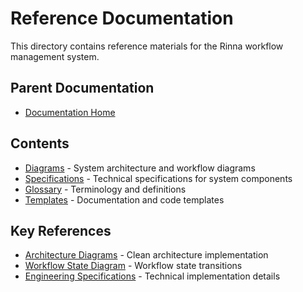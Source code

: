 # Reference Documentation

This directory contains reference materials for the Rinna workflow management system.

## Parent Documentation
- [Documentation Home](../README.md)

## Contents

- [Diagrams](diagrams/README.md) - System architecture and workflow diagrams
- [Specifications](specifications/README.md) - Technical specifications for system components
- [Glossary](glossary.md) - Terminology and definitions
- [Templates](templates/README.md) - Documentation and code templates

## Key References

- [Architecture Diagrams](diagrams/architecture/clean_architecture_diagram.md) - Clean architecture implementation
- [Workflow State Diagram](diagrams/workflow/workflow_state_diagram.md) - Workflow state transitions
- [Engineering Specifications](specifications/engineering_spec.md) - Technical implementation details